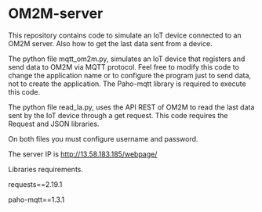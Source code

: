 # OM2M-server
This repository contains code to simulate an IoT device connected to an OM2M  server. Also how to get the last data sent from a device.

The python file mqtt_om2m.py, simulates an IoT device that registers and send data to OM2M via MQTT protocol. Feel free to modify this code to change the application name or to configure the program just to send data, not to create the application. The Paho-mqtt library is required to execute this code.

The python file read_la.py, uses the API REST of OM2M to read the last data sent by the IoT device through a get request. This code requires the Request and JSON libraries.

On both files you must configure username and password.

The server IP is http://13.58.183.185/webpage/

Libraries requirements.

requests==2.19.1

paho-mqtt==1.3.1
